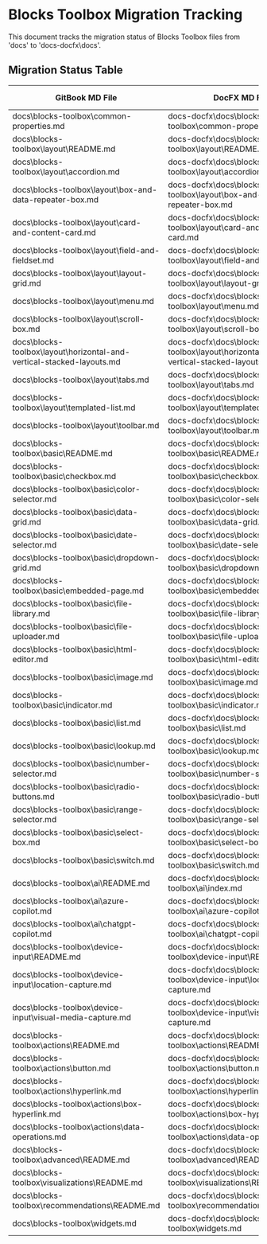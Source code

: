 # Blocks Toolbox Migration Tracking

This document tracks the migration status of Blocks Toolbox files from 'docs' to 'docs-docfx\docs'.

## Migration Status Table

| GitBook MD File | DocFX MD File | Content Confirmed | Images Correct | TOC Reachable |
|----------------|---------------|-------------------|----------------|---------------|
| docs\blocks-toolbox\common-properties.md | docs-docfx\docs\blocks-toolbox\common-properties.md | ❌ | ❌ | ✓ |
| docs\blocks-toolbox\layout\README.md | docs-docfx\docs\blocks-toolbox\layout\README.md | ❌ | N/A | ✓ |
| docs\\blocks-toolbox\\layout\\accordion.md | docs-docfx\\docs\\blocks-toolbox\\layout\\accordion.md | ✓ | ✓ | ✓ |
| docs\blocks-toolbox\layout\box-and-data-repeater-box.md | docs-docfx\docs\blocks-toolbox\layout\box-and-data-repeater-box.md | ✓ | ⚠️ | ✓ |
| docs\blocks-toolbox\layout\card-and-content-card.md | docs-docfx\docs\blocks-toolbox\layout\card-and-content-card.md | ✓ | ⚠️ | ✓ |
| docs\blocks-toolbox\layout\field-and-fieldset.md | docs-docfx\docs\blocks-toolbox\layout\field-and-fieldset.md | ✓ | ⚠️ | ✓ |
| docs\blocks-toolbox\layout\layout-grid.md | docs-docfx\docs\blocks-toolbox\layout\layout-grid.md | ✓ | ⚠️ | ✓ |
| docs\blocks-toolbox\layout\menu.md | docs-docfx\docs\blocks-toolbox\layout\menu.md | ✓ | ⚠️ | ✓ |
| docs\blocks-toolbox\layout\scroll-box.md | docs-docfx\docs\blocks-toolbox\layout\scroll-box.md | ✓ | ⚠️ | ✓ |
| docs\blocks-toolbox\layout\horizontal-and-vertical-stacked-layouts.md | docs-docfx\docs\blocks-toolbox\layout\horizontal-and-vertical-stacked-layouts.md | ✓ | ⚠️ | ✓ |
| docs\blocks-toolbox\layout\tabs.md | docs-docfx\docs\blocks-toolbox\layout\tabs.md | ✓ | ⚠️ | ✓ |
| docs\blocks-toolbox\layout\templated-list.md | docs-docfx\docs\blocks-toolbox\layout\templated-list.md | ✓ | ⚠️ | ✓ |
| docs\blocks-toolbox\layout\toolbar.md | docs-docfx\docs\blocks-toolbox\layout\toolbar.md | ✓ | ⚠️ | ✓ |
| docs\blocks-toolbox\basic\README.md | docs-docfx\docs\blocks-toolbox\basic\README.md | ❌ | N/A | ✓ |
| docs\blocks-toolbox\basic\checkbox.md | docs-docfx\docs\blocks-toolbox\basic\checkbox.md | ✓ | ⚠️ | ✓ |
| docs\blocks-toolbox\basic\color-selector.md | docs-docfx\docs\blocks-toolbox\basic\color-selector.md | ✓ | ⚠️ | ✓ |
| docs\blocks-toolbox\basic\data-grid.md | docs-docfx\docs\blocks-toolbox\basic\data-grid.md | ✓ | ⚠️ | ✓ |
| docs\blocks-toolbox\basic\date-selector.md | docs-docfx\docs\blocks-toolbox\basic\date-selector.md | ✓ | ⚠️ | ✓ |
| docs\blocks-toolbox\basic\dropdown-grid.md | docs-docfx\docs\blocks-toolbox\basic\dropdown-grid.md | ✓ | ⚠️ | ✓ |
| docs\blocks-toolbox\basic\embedded-page.md | docs-docfx\docs\blocks-toolbox\basic\embedded-page.md | ✓ | ⚠️ | ✓ |
| docs\blocks-toolbox\basic\file-library.md | docs-docfx\docs\blocks-toolbox\basic\file-library.md | ✓ | ⚠️ | ✓ |
| docs\blocks-toolbox\basic\file-uploader.md | docs-docfx\docs\blocks-toolbox\basic\file-uploader.md | ✓ | ⚠️ | ✓ |
| docs\blocks-toolbox\basic\html-editor.md | docs-docfx\docs\blocks-toolbox\basic\html-editor.md | ✓ | ⚠️ | ✓ |
| docs\blocks-toolbox\basic\image.md | docs-docfx\docs\blocks-toolbox\basic\image.md | ✓ | ⚠️ | ✓ |
| docs\blocks-toolbox\basic\indicator.md | docs-docfx\docs\blocks-toolbox\basic\indicator.md | ✓ | ⚠️ | ✓ |
| docs\blocks-toolbox\basic\list.md | docs-docfx\docs\blocks-toolbox\basic\list.md | ✓ | ⚠️ | ✓ |
| docs\blocks-toolbox\basic\lookup.md | docs-docfx\docs\blocks-toolbox\basic\lookup.md | ✓ | ⚠️ | ✓ |
| docs\blocks-toolbox\basic\number-selector.md | docs-docfx\docs\blocks-toolbox\basic\number-selector.md | ✓ | ⚠️ | ✓ |
| docs\blocks-toolbox\basic\radio-buttons.md | docs-docfx\docs\blocks-toolbox\basic\radio-buttons.md | ✓ | ⚠️ | ✓ |
| docs\blocks-toolbox\basic\range-selector.md | docs-docfx\docs\blocks-toolbox\basic\range-selector.md | ✓ | ⚠️ | ✓ |
| docs\blocks-toolbox\basic\select-box.md | docs-docfx\docs\blocks-toolbox\basic\select-box.md | ✓ | ⚠️ | ✓ |
| docs\blocks-toolbox\basic\switch.md | docs-docfx\docs\blocks-toolbox\basic\switch.md | ✓ | ⚠️ | ✓ |
| docs\blocks-toolbox\ai\README.md | docs-docfx\docs\blocks-toolbox\ai\index.md | ✓ | N/A | ✓ |
| docs\blocks-toolbox\ai\azure-copilot.md | docs-docfx\docs\blocks-toolbox\ai\azure-copilot.md | ✓ | ✓ | ✓ |
| docs\blocks-toolbox\ai\chatgpt-copilot.md | docs-docfx\docs\blocks-toolbox\ai\chatgpt-copilot.md | ✓ | ✓ | ✓ |
| docs\blocks-toolbox\device-input\README.md | docs-docfx\docs\blocks-toolbox\device-input\README.md | ✓ | N/A | ✓ |
| docs\blocks-toolbox\device-input\location-capture.md | docs-docfx\docs\blocks-toolbox\device-input\location-capture.md | ✓ | ⚠️ | ✓ |
| docs\blocks-toolbox\device-input\visual-media-capture.md | docs-docfx\docs\blocks-toolbox\device-input\visual-media-capture.md | ✓ | ⚠️ | ✓ |
| docs\blocks-toolbox\actions\README.md | docs-docfx\docs\blocks-toolbox\actions\README.md | ✓ | N/A | ✓ |
| docs\blocks-toolbox\actions\button.md | docs-docfx\docs\blocks-toolbox\actions\button.md | ✓ | ⚠️ | ✓ |
| docs\blocks-toolbox\actions\hyperlink.md | docs-docfx\docs\blocks-toolbox\actions\hyperlink.md | ✓ | ⚠️ | ✓ |
| docs\blocks-toolbox\actions\box-hyperlink.md | docs-docfx\docs\blocks-toolbox\actions\box-hyperlink.md | ✓ | ⚠️ | ✓ |
| docs\blocks-toolbox\actions\data-operations.md | docs-docfx\docs\blocks-toolbox\actions\data-operations.md | ✓ | ⚠️ | ✓ |
| docs\blocks-toolbox\advanced\README.md | docs-docfx\docs\blocks-toolbox\advanced\README.md | ✓ | N/A | ✓ |
| docs\blocks-toolbox\visualizations\README.md | docs-docfx\docs\blocks-toolbox\visualizations\README.md | ✓ | N/A | ✓ |
| docs\blocks-toolbox\recommendations\README.md | docs-docfx\docs\blocks-toolbox\recommendations\README.md | ✓ | N/A | ✓ |
| docs\blocks-toolbox\widgets.md | docs-docfx\docs\blocks-toolbox\widgets.md | ✓ | ❌ | ✓ |

